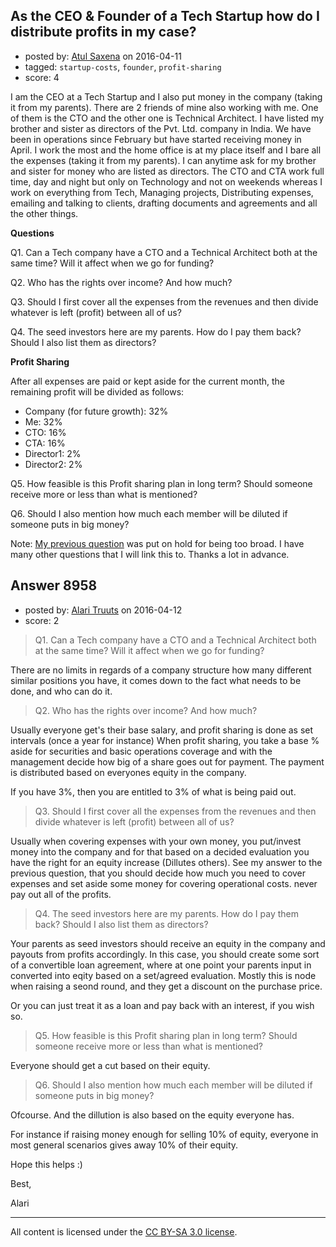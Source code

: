 ## As the CEO & Founder of a Tech Startup how do I distribute profits in my case?

- posted by: [Atul Saxena](https://stackexchange.com/users/8186379/atul-saxena) on 2016-04-11
- tagged: `startup-costs`, `founder`, `profit-sharing`
- score: 4

<p>I am the CEO at a Tech Startup and I also put money in the company (taking it from my parents). There are 2 friends of mine also working with me. One of them is the CTO and the other one is Technical Architect. I have listed my brother and sister as directors of the Pvt. Ltd. company in India. We have been in operations since February but have started receiving money in April. I work the most and the home office is at my place itself and I bare all the expenses (taking it from my parents). I can anytime ask for my brother and sister for money who are listed as directors. The CTO and CTA work full time, day and night but only on Technology and not on weekends whereas I work on everything from Tech, Managing projects, Distributing expenses, emailing and talking to clients, drafting documents and agreements and all the other things. </p>

<p><strong>Questions</strong></p>

<p>Q1. Can a Tech company have a CTO and a Technical Architect both at the same time? Will it affect when we go for funding? </p>

<p>Q2. Who has the rights over income? And how much? </p>

<p>Q3. Should I first cover all the expenses from the revenues and then divide whatever is left (profit) between all of us? </p>

<p>Q4. The seed investors here are my parents. How do I pay them back? Should I also list them as directors? </p>

<p><strong>Profit Sharing</strong></p>

<p>After all expenses are paid or kept aside for the current month, the remaining profit will be divided as follows: </p>

<ul>
<li>Company (for future growth): 32% </li>
<li>Me: 32% </li>
<li>CTO: 16% </li>
<li>CTA: 16% </li>
<li>Director1: 2% </li>
<li>Director2: 2%</li>
</ul>

<p>Q5. How feasible is this Profit sharing plan in long term? Should someone receive more or less than what is mentioned?</p>

<p>Q6. Should I also mention how much each member will be diluted if someone puts in big money? </p>

<p>Note: <a href="https://startups.stackexchange.com/questions/8892/how-should-i-as-a-ceo-manage-expense-people-profits-etc-at-my-tech-startup">My previous question</a> was put on hold for being too broad. I have many other questions that I will link this to. Thanks a lot in advance. </p>



## Answer 8958

- posted by: [Alari Truuts](https://stackexchange.com/users/5357302/alari-truuts) on 2016-04-12
- score: 2

<blockquote>
  <p>Q1. Can a Tech company have a CTO and a Technical Architect both at
  the same time? Will it affect when we go for funding?</p>
</blockquote>

<p>There are no limits in regards of a company structure how many different similar positions you have, it comes down to the fact what needs to be done, and who can do it.</p>

<blockquote>
  <p>Q2. Who has the rights over income? And how much?</p>
</blockquote>

<p>Usually everyone get's their base salary, and profit sharing is done as set intervals (once a year for instance) When profit sharing, you take a base % aside for securities and basic operations coverage and with the management decide how big of a share goes out for payment. The payment is distributed based on everyones equity in the company.</p>

<p>If you have 3%, then you are entitled to 3% of what is being paid out.</p>

<blockquote>
  <p>Q3. Should I first cover all the expenses from the revenues and then
  divide whatever is left (profit) between all of us?</p>
</blockquote>

<p>Usually when covering expenses with your own money, you put/invest money into the company and for that based on a decided evaluation you have the right for an equity increase (Dillutes others). See my answer to the previous question, that you should decide how much you need to cover expenses and set aside some money for covering operational costs. never pay out all of the profits.</p>

<blockquote>
  <p>Q4. The seed investors here are my parents. How do I pay them back?
  Should I also list them as directors?</p>
</blockquote>

<p>Your parents as seed investors should receive an equity in the company and payouts from profits accordingly. In this case, you should create some sort of a convertible loan agreement, where at one point your parents input in converted into eqity based on a set/agreed evaluation. Mostly this is node when raising a seond round, and they get a discount on the purchase price.</p>

<p>Or you can just treat it as a loan and pay back with an interest, if you wish so.</p>

<blockquote>
  <p>Q5. How feasible is this Profit sharing plan in long term? Should
  someone receive more or less than what is mentioned?</p>
</blockquote>

<p>Everyone should get a cut based on their equity.</p>

<blockquote>
  <p>Q6. Should I also mention how much each member will be diluted if
  someone puts in big money?</p>
</blockquote>

<p>Ofcourse. And the dillution is also based on the equity everyone has.</p>

<p>For instance if raising money enough for selling 10% of equity, everyone in most general scenarios gives away 10% of their equity.</p>

<p>Hope this helps :)</p>

<p>Best,</p>

<p>Alari</p>




---

All content is licensed under the [CC BY-SA 3.0 license](https://creativecommons.org/licenses/by-sa/3.0/).
